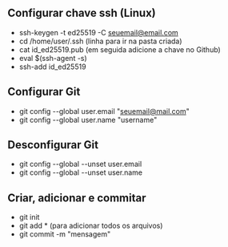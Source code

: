 ## Configurar chave ssh (Linux)

- ssh-keygen -t ed25519 -C seuemail@email.com 
- cd /home/user/.ssh   (linha para ir na pasta criada)
- cat id_ed25519.pub (em seguida adicione a chave no Github)
- eval $(ssh-agent -s)
- ssh-add id_ed25519

## Configurar Git

- git config --global user.email "seuemail@mail.com"
- git config --global user.name "username"

## Desconfigurar Git

- git config --global --unset user.email
- git config --global --unset user.name

## Criar, adicionar e commitar

- git init
- git add *  (para adicionar todos os arquivos)
- git commit -m "mensagem"
